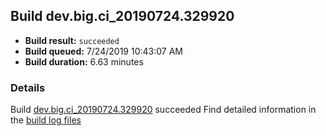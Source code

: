 ## Build dev.big.ci_20190724.329920
- **Build result:** `succeeded`
- **Build queued:** 7/24/2019 10:43:07 AM
- **Build duration:** 6.63 minutes
### Details
Build [dev.big.ci_20190724.329920](https://winappstudio.visualstudio.com/web/build.aspx?pcguid=a4ef43be-68ce-4195-a619-079b4d9834c2&builduri=vstfs%3a%2f%2f%2fBuild%2fBuild%2f29920) succeeded
Find detailed information in the [build log files](https://uwpctdiags.blob.core.windows.net/buildlogs/dev.big.ci_20190724.329920_logs.zip)
